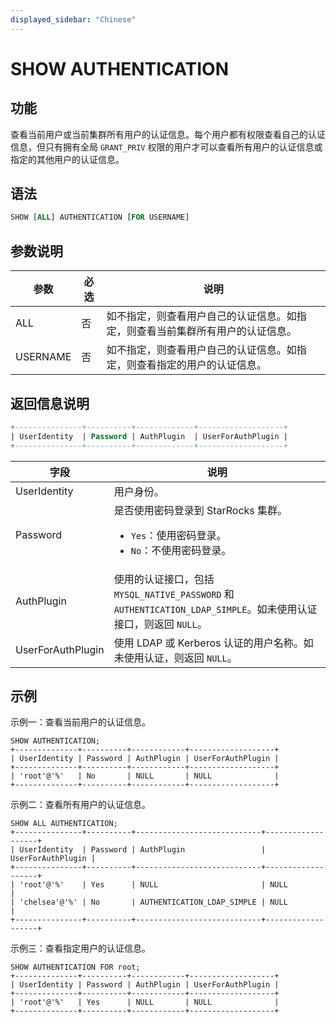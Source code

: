 ```yaml
---
displayed_sidebar: "Chinese"
---
```


# SHOW AUTHENTICATION

## 功能

查看当前用户或当前集群所有用户的认证信息。每个用户都有权限查看自己的认证信息，但只有拥有全局 `GRANT_PRIV` 权限的用户才可以查看所有用户的认证信息或指定的其他用户的认证信息。

## 语法

```SQL
SHOW [ALL] AUTHENTICATION [FOR USERNAME]
```

## 参数说明

| **参数** | **必选** | **说明**                                                     |
| -------- | -------- | ------------------------------------------------------------ |
| ALL      | 否       | 如不指定，则查看用户自己的认证信息。如指定，则查看当前集群所有用户的认证信息。 |
| USERNAME      | 否       | 如不指定，则查看用户自己的认证信息。如指定，则查看指定的用户的认证信息。 |

## 返回信息说明

```SQL
+---------------+----------+-------------+-------------------+
| UserIdentity  | Password | AuthPlugin  | UserForAuthPlugin |
+---------------+----------+-------------+-------------------+
```

| **字段**          | **说明**                                                     |
| ----------------- | ------------------------------------------------------------ |
| UserIdentity      | 用户身份。                                                   |
| Password          | 是否使用密码登录到 StarRocks 集群。<ul><li>`Yes`：使用密码登录。</li><li>`No`：不使用密码登录。</li></ul> |
| AuthPlugin        | 使用的认证接口，包括 `MYSQL_NATIVE_PASSWORD` 和 `AUTHENTICATION_LDAP_SIMPLE`。如未使用认证接口，则返回 `NULL`。 |
| UserForAuthPlugin | 使用 LDAP 或 Kerberos 认证的用户名称。如未使用认证，则返回 `NULL`。 |

## 示例

示例一：查看当前用户的认证信息。

```Plain
SHOW AUTHENTICATION;
+--------------+----------+------------+-------------------+
| UserIdentity | Password | AuthPlugin | UserForAuthPlugin |
+--------------+----------+------------+-------------------+
| 'root'@'%'   | No       | NULL       | NULL              |
+--------------+----------+------------+-------------------+
```

示例二：查看所有用户的认证信息。

```Plain
SHOW ALL AUTHENTICATION;
+---------------+----------+----------------------------+-------------------+
| UserIdentity  | Password | AuthPlugin                 | UserForAuthPlugin |
+---------------+----------+----------------------------+-------------------+
| 'root'@'%'    | Yes      | NULL                       | NULL              |
| 'chelsea'@'%' | No       | AUTHENTICATION_LDAP_SIMPLE | NULL              |
+---------------+----------+----------------------------+-------------------+
```

示例三：查看指定用户的认证信息。

```Plain
SHOW AUTHENTICATION FOR root;
+--------------+----------+------------+-------------------+
| UserIdentity | Password | AuthPlugin | UserForAuthPlugin |
+--------------+----------+------------+-------------------+
| 'root'@'%'   | Yes      | NULL       | NULL              |
+--------------+----------+------------+-------------------+
```
